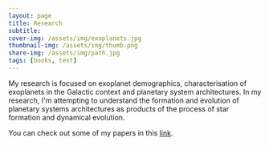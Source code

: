 ```yaml
---
layout: page
title: Research
subtitle:
cover-img: /assets/img/exoplanets.jpg
thumbnail-img: /assets/img/thumb.png
share-img: /assets/img/path.jpg
tags: [books, test]
---
```


My research is focused on exoplanet demographics, characterisation of exoplanets in the Galactic context and planetary system architectures. In my research, I'm attempting to understand the formation and evolution of planetary systems architectures as products of the process of star formation and dynamical evolution.

You can check out some of my papers in this [link](https://ui.adsabs.harvard.edu/search/filter_author_facet_hier_fq_author=AND&filter_author_facet_hier_fq_author=author_facet_hier%3A%220%2FBashi%2C%20D%22&fq=%7B!type%3Daqp%20v%3D%24fq_database%7D&fq=%7B!type%3Daqp%20v%3D%24fq_author%7D&fq_author=(author_facet_hier%3A%220%2FBashi%2C%20D%22)&fq_database=database%3A%20astronomy&q=author%3A(%22bashi%22)&sort=date%20desc%2C%20bibcode%20desc&p_=0). 
